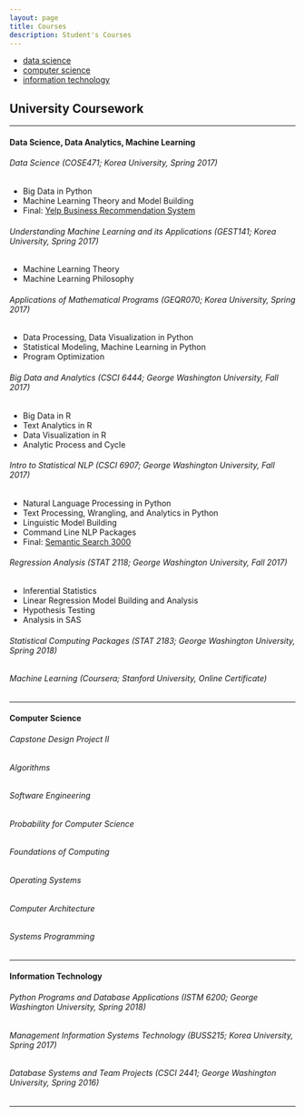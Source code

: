```yaml
---
layout: page
title: Courses
description: Student's Courses
---
```


<div class="navbar">
    <div class="navbar-inner">
        <ul class="nav">
            <li><a href="#ds">data science</a></li>
            <li><a href="#compsci">computer science</a></li>
            <li><a href="#it">information technology</a></li>
        </ul>
    </div>
</div>


## University Coursework
---
#### <a name="ds"></a>Data Science, Data Analytics, Machine Learning

###### Data Science (COSE471; Korea University, Spring 2017)
- Big Data in Python 
- Machine Learning Theory and Model Building
- Final: [Yelp Business Recommendation System](http://www.google.com)

###### Understanding Machine Learning and its Applications (GEST141; Korea University, Spring 2017)
- Machine Learning Theory
- Machine Learning Philosophy

###### Applications of Mathematical Programs (GEQR070; Korea University, Spring 2017)
- Data Processing, Data Visualization in Python
- Statistical Modeling, Machine Learning in Python
- Program Optimization

###### Big Data and Analytics (CSCI 6444; George Washington University, Fall 2017)
- Big Data in R
- Text Analytics in R
- Data Visualization in R
- Analytic Process and Cycle

###### Intro to Statistical NLP (CSCI 6907; George Washington University, Fall 2017)
- Natural Language Processing in Python
- Text Processing, Wrangling, and Analytics in Python
- Linguistic Model Building
- Command Line NLP Packages
- Final: [Semantic Search 3000](http://www.google.com)

###### Regression Analysis (STAT 2118; George Washington University, Fall 2017)
- Inferential Statistics
- Linear Regression Model Building and Analysis
- Hypothesis Testing
- Analysis in SAS

###### Statistical Computing Packages (STAT 2183; George Washington University, Spring 2018)

###### Machine Learning (Coursera; Stanford University, Online Certificate)
---

#### <a name="compsci"></a>Computer Science

###### Capstone Design Project II
###### Algorithms
###### Software Engineering
###### Probability for Computer Science
###### Foundations of Computing
###### Operating Systems
###### Computer Architecture
###### Systems Programming
---

#### <a name="it"></a>Information Technology

###### Python Programs and Database Applications (ISTM 6200; George Washington University, Spring 2018)
###### Management Information Systems Technology (BUSS215; Korea University, Spring 2017)
###### Database Systems and Team Projects (CSCI 2441; George Washington University, Spring 2016)

---

